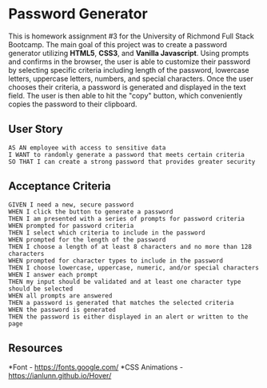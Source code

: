 # Password Generator
This is homework assignment #3 for the University of Richmond Full Stack Bootcamp.  The main goal of this project was to create a password generator utilizing **HTML5**, **CSS3**, and **Vanilla Javascript**.  Using prompts and confirms in the browser, the user is able to customize their password by selecting specific criteria including length of the password, lowercase letters, uppercase letters, numbers, and special characters.  Once the user chooses their criteria, a password is generated and displayed in the text field.  The user is then able to hit the "copy" button, which conveniently copies the password to their clipboard.

## User Story

```
AS AN employee with access to sensitive data
I WANT to randomly generate a password that meets certain criteria
SO THAT I can create a strong password that provides greater security
```

## Acceptance Criteria

```
GIVEN I need a new, secure password
WHEN I click the button to generate a password
THEN I am presented with a series of prompts for password criteria
WHEN prompted for password criteria
THEN I select which criteria to include in the password
WHEN prompted for the length of the password
THEN I choose a length of at least 8 characters and no more than 128 characters
WHEN prompted for character types to include in the password
THEN I choose lowercase, uppercase, numeric, and/or special characters
WHEN I answer each prompt
THEN my input should be validated and at least one character type should be selected
WHEN all prompts are answered
THEN a password is generated that matches the selected criteria
WHEN the password is generated
THEN the password is either displayed in an alert or written to the page
```

## Resources
*Font - https://fonts.google.com/
*CSS Animations - https://ianlunn.github.io/Hover/